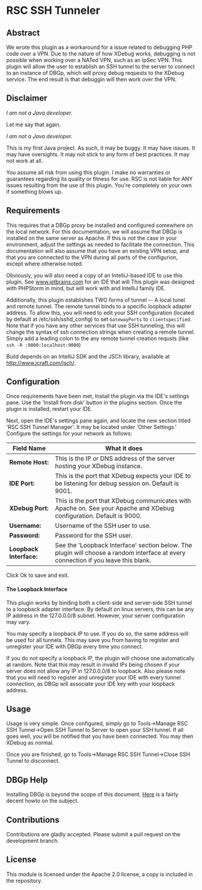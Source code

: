 RSC SSH Tunneler
================

## Abstract

We wrote this plugin as a workaround for a issue related to debugging PHP code over a VPN.  Due to the nature of how XDebug works,
debugging is not possible when working over a NATed VPN, such as an IpSec VPN.  This plugin will allow the user to establish
an SSH tunnel to the server to connect to an instance of DBGp, which will proxy debug requests to the XDebug service.  The
end result is that debuggin will then work over the VPN.

## Disclaimer

*I am not a Java developer.*

Let me say that again.

*I am not a Java developer.*

This is my first Java project.  As such, it may be buggy.  It may have issues.  It may have oversights.  It may not
stick to any form of best practices.  It may not work at all.

You assume all risk from using this plugin.  I make no warranties or guarantees regarding its quality or fitness for use.
RSC is not liable for ANY issues resulting from the use of this plugin.  You're completely on your own if something blows up.

## Requirements

This requires that a DBGp proxy be installed and configured somewhere on the local network.  For this documentation, we will
assume that DBGp is installed on the same server as Apache.  If this is not the case in your environment, adjust the settings
as needed to facilitate the connection.  This documentation will also assume that you have an existing VPN setup, and that
you are connected to the VPN during all parts of the configurion, except where otherwise noted.

Obviously, you will also need a copy of an IntelliJ-based IDE to use this plugin.  See www.jetbrains.com for an IDE that will
This plugin was designed with PHPStorm in mind, but will work with and IntelliJ family IDE.

Additionally, this plugin establishes TWO forms of tunnel -- A local tunel and remote tunnel.  The remote tunnel binds to a
specific loopback adapter address.  To allow this, you will need to edit your SSH configuration (located by default at /etc/ssh/sshd_config) to set `GatewayPorts`
to `clientspecified`.  Note that if you have any other services that use SSH tunneling, this will change the syntax of
ssh connection strings when creating a remote tunnel.  Simply add a leading colon to the any remote tunnel creation requsts (like `ssh -R :9000:localhost:9000`)

Build depends on an IntelliJ SDK and the JSCh library, available at http://www.jcraft.com/jsch/.

## Configuration

Once requirements have been met, Install the plugin via the IDE's settings pane.  Use the 'Install from disk' button in the
plugins section.  Once the plugin is installed, restart your IDE.

Next, open the IDE's settings pane again, and locate the new section titled 'RSC SSH Tunnel Manager'.  It may be located
under 'Other Settings.'  Configure the settings for your network as follows:

| Field Name              | What it does                                                                                                                       |
|-------------------------|------------------------------------------------------------------------------------------------------------------------------------|
| **Remote Host:**        | This is the IP or DNS address of the server hosting your XDebug instance.                                                          | 
| **IDE Port:**           | This is the port that XDebug expects your IDE to be listening for debug session on.  Default is 9001.                              |
| **XDebug Port:**        | This is the port that XDebug communicates with Apache on.  See your Apache and XDebug configuration.  Default is 9000.             |
| **Username:**           | Username of the SSH user to use.                                                                                                   |
| **Password:**           | Password for the SSH user.                                                                                                         |
| **Loopback Interface:** | See the 'Loopback Interface' section below.  The plugin will choose a random interface at every connection if you leave this blank.|

Click Ok to save and exit.

#### The Loopback Interface

This plugin works by binding both a client-side and server-side SSH tunnel to a loopback adapter interface.  By default on
linux servers, this can be any IP address in the 127.0.0.0/8 subnet.  However, your server configuration may vary.

You may specify a loopback IP to use.  If you do so, the same address will be used for all tunnels.  This may save you from
having to register and unregister your IDE with DBGp every time you connect.

If you do not specify a loopback IP, the plugin will choose one automatically at random.  Note that this may result in invalid IPs
being chosen if your server does not allow any IP in 127.0.0.0/8 to loopback.  Also please note that you will need to register
and unregister your IDE with every tunnel connection, as DBGp will associate your IDE key with your loopback address.

## Usage

Usage is very simple.  Once configured, simply go to Tools->Manage RSC SSH Tunnel->Open SSH Tunnel to Server to open your SSH tunnel.
If all goes well, you will be notified that you have been connected.  You may then XDebug as normal.

Once you are finished, go to Tools->Manage RSC SSH Tunnel->Close SSH Tunnel to disconnect.

## DBGp Help

Installing DBGp is beyond the scope of this document.  [Here](http://matthardy.net/blog/configuring-phpstorm-xdebug-dbgp-proxy-settings-remote-debugging-multiple-users/) is a
fairly decent howto on the subject.

## Contributions

Contributions are gladly accepted. Please submit a pull request on the development branch.

## License

This module is licensed under the Apache 2.0 license, a copy is included in the repository.
